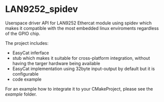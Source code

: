 # LAN9252_spidev

Userspace driver API for LAN9252 Ethercat module using spidev which makes it compatible with the most embedded linux enviroments regardless of the GPIO chip.

The project includes:
- EasyCat inferface
- stub which makes it suitable for cross-platform integration, without having the targer hardware being available
- EasyCat implementation using 32byte input-output by default but it is configurable
- code example
  
For an example how to integrate it to your CMakeProject, please see the *example* folder. 
